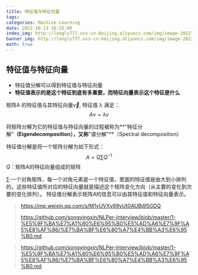 ```yaml
---
title: 特征值与特征向量
tags: 
categories: Machine Learning
date: 2022-10-13 16:25:00
index_img: http://longls777.oss-cn-beijing.aliyuncs.com/img/image-20221013160652989.png
banner_img: http://longls777.oss-cn-beijing.aliyuncs.com/img/image-20221013160652989.png
math: true
---
```


## 特征值与特征向量

- 特征值分解可以得到特征值与特征向量
- **特征值表示的是这个特征到底有多重要，而特征向量表示这个特征是什么**

矩阵A 的特征值与其特征向量$\vec{v}$, 特征值 λ 满足： $$ A\nu = \lambda \nu $$

将矩阵分解为它的特征值与特征向量的过程被称为**“特征分解”**（Eigendecomposition），又称**"谱分解"**（Spectral decomposition）

特征值分解是将一个矩阵分解为如下形式：
$$
A=Q\sum Q^{-1}
$$
$Q$：矩阵A的特征向量组成的矩阵

$\sum$:一个对角矩阵，每一个对角元素是一个特征值，里面的特征值是由大到小排列的，这些特征值所对应的特征向量就是描述这个矩阵变化方向（从主要的变化到次要的变化排列）。 特征值分解表示矩阵$A$的信息可以由其特征值和特征向量表示。



> https://mp.weixin.qq.com/s/M1yUVXy89vUt0AUBj9SGDQ
>
> https://github.com/songyingxin/NLPer-Interview/blob/master/1-%E5%9F%BA%E7%A1%80%E6%95%B0%E5%AD%A6%E7%9F%A5%E8%AF%86/%E7%BA%BF%E6%80%A7%E4%BB%A3%E6%95%B0.md



> https://github.com/songyingxin/NLPer-Interview/blob/master/1-%E5%9F%BA%E7%A1%80%E6%95%B0%E5%AD%A6%E7%9F%A5%E8%AF%86/%E7%BA%BF%E6%80%A7%E4%BB%A3%E6%95%B0.md